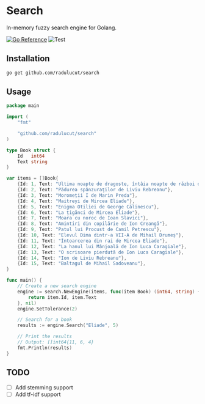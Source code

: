 # Search

In-memory fuzzy search engine for Golang.

[![Go Reference](https://pkg.go.dev/badge/github.com/radulucut/search.svg)](https://pkg.go.dev/github.com/radulucut/search)
![Test](https://github.com/radulucut/search/actions/workflows/test.yml/badge.svg)

## Installation

```bash
go get github.com/radulucut/search
```

## Usage

```go
package main

import (
	"fmt"

	"github.com/radulucut/search"
)

type Book struct {
	Id   int64
	Text string
}

var items = []Book{
	{Id: 1, Text: "Ultima noapte de dragoste, întâia noapte de război de Camil Petrescu"},
	{Id: 2, Text: "Pădurea spânzuraţilor de Liviu Rebreanu"},
	{Id: 3, Text: "Moromeții I de Marin Preda"},
	{Id: 4, Text: "Maitreyi de Mircea Eliade"},
	{Id: 5, Text: "Enigma Otiliei de George Călinescu"},
	{Id: 6, Text: "La țigănci de Mircea Eliade"},
	{Id: 7, Text: "Moara cu noroc de Ioan Slavici"},
	{Id: 8, Text: "Amintiri din copilărie de Ion Creangă"},
	{Id: 9, Text: "Patul lui Procust de Camil Petrescu"},
	{Id: 10, Text: "Elevul Dima dintr-a VII-A de Mihail Drumeș"},
	{Id: 11, Text: "Întoarcerea din rai de Mircea Eliade"},
	{Id: 12, Text: "La hanul lui Mânjoală de Ion Luca Caragiale"},
	{Id: 13, Text: "O scrisoare pierdută de Ion Luca Caragiale"},
	{Id: 14, Text: "Ion de Liviu Rebreanu"},
	{Id: 15, Text: "Baltagul de Mihail Sadoveanu"},
}

func main() {
	// Create a new search engine
	engine := search.NewEngine(items, func(item Book) (int64, string) {
		return item.Id, item.Text
	}, nil)
	engine.SetTolerance(2)

	// Search for a book
	results := engine.Search("Eliade", 5)

	// Print the results
	// Output: []int64{11, 6, 4}
	fmt.Println(results)
}

```

## TODO

- [ ] Add stemming support
- [ ] Add tf-idf support
